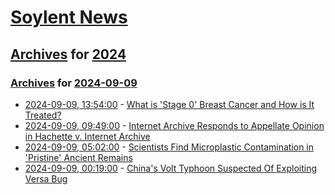 # [Soylent News](../../../README.md)

## [Archives](../../index.md) for [2024](../index.md)

### [Archives](../../index.md) for [2024-09-09](index.md)

* [2024-09-09, 13:54:00](https://soylentnews.org/article.pl?sid=24/09/08/1430251&from=rss) - [What is 'Stage 0' Breast Cancer and How is It Treated?](https://soylentnews.org/article.pl?sid=24/09/08/1430251&from=rss)
* [2024-09-09, 09:49:00](https://soylentnews.org/article.pl?sid=24/09/08/1421225&from=rss) - [Internet Archive Responds to Appellate Opinion in Hachette v. Internet Archive](https://soylentnews.org/article.pl?sid=24/09/08/1421225&from=rss)
* [2024-09-09, 05:02:00](https://soylentnews.org/article.pl?sid=24/09/07/1355200&from=rss) - [Scientists Find Microplastic Contamination in 'Pristine' Ancient Remains](https://soylentnews.org/article.pl?sid=24/09/07/1355200&from=rss)
* [2024-09-09, 00:19:00](https://soylentnews.org/article.pl?sid=24/09/07/1345252&from=rss) - [China's Volt Typhoon Suspected Of Exploiting Versa Bug](https://soylentnews.org/article.pl?sid=24/09/07/1345252&from=rss)
